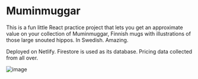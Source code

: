 # Muminmuggar

This is a fun little React practice project that lets you get an approximate value on your collection of Muminmuggar, Finnish mugs with illustrations of those large snouted hippos. In Swedish. Amazing.

Deployed on Netlify. Firestore is used as its database. Pricing data collected from all over.

![image](https://user-images.githubusercontent.com/54509721/162327592-961e7908-0222-4507-9425-2834d4f8e780.png)
